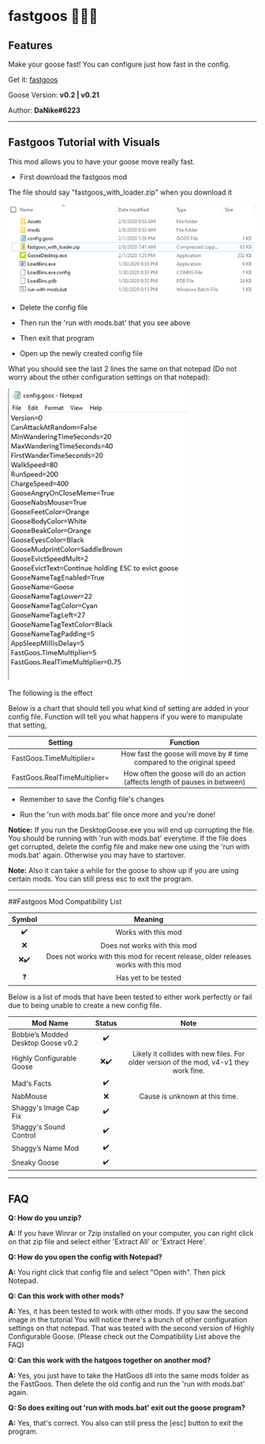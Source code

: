 # fastgoos 🏃‍♂️💨

## Features

Make your goose fast! You can configure just how fast in the config.

Get it: [fastgoos](https://cdn.discordapp.com/attachments/672363951232778251/673002901358247983/fastgoos_with_loader.zip)

Goose Version: **v0.2 \| v0.21**

Author: **DaNike#6223**

---

## Fastgoos Tutorial with Visuals

This mod allows you to have your goose move really fast.

* First download the fastgoos mod

The file should say "fastgoos_with_loader.zip" when you download it

![The mods folder, three load bin files, and a run with mods.bats file should be in the same area as where the DesktopGoose.exe is placed along with your Assets folder.](https://raw.githubusercontent.com/Tatohead/ResourceHub-Images/master/Fastgoos/part%201.png "The mods folder, three load bin files, and a run with mods.bats file should be in the same area as where the DesktopGoose.exe is placed along with your Assets folder.")

* Delete the config file

* Then run the 'run with mods.bat' that you see above

* Then exit that program

* Open up the newly created config file

What you should see the last 2 lines the same on that notepad (Do not worry about the other configuration settings on that notepad):

![The following 2 lines should be seen in your newly created config file: FastGoos.TimeMultiplier=5 and FastGoos.RealTimeMultiplier=0.75](https://raw.githubusercontent.com/Tatohead/ResourceHub-Images/master/Fastgoos/part%202.png "The following 2 lines should be seen in your newly created config file: FastGoos.TimeMultiplier=5 and FastGoos.RealTimeMultiplier=0.75")

The following is the effect 

Below is a chart that should tell you what kind of setting are added in your config file. Function will tell you what happens if you were to manipulate that setting,

| Setting                              | Function                                                                                                                     |
|----------------------------------|:--------------------------------------------------------------------------------------------------------:|
| FastGoos.TimeMultiplier= | How fast the goose will move by # time compared to the original speed |
| FastGoos.RealTimeMultiplier= | How often the goose will do an action (affects length of pauses in between) |

* Remember to save the Config file's changes

* Run the 'run with mods.bat' file once more and you're done!

**Notice:** If you run the DesktopGoose.exe you will end up corrupting the file. You should be running with 'run with mods.bat' everytime. If the file does get corrupted, delete the config file and make new one using the 'run with mods.bat' again. Otherwise you may have to startover.

**Note:** Also it can take a while for the goose to show up if you are using certain mods. You can still press esc to exit the program.

---

##Fastgoos Mod Compatibility List

| Symbol | Meaning                                                                                                                                 |
| :------: |:---------------------------------------------------------------------------------------------------------------------:|
| ✔️    | Works with this mod                                                                                                                   |
| ❌    | Does not works with this mod                                                                                                   |
| ❌✔️ |  Does not works with this mod for recent release, older releases works with this mod      |
| ❓     | Has yet to be tested                                                                                                                   |

Below is a list of mods that have been tested to either work perfectly or fail due to being unable to create a new config file.

| Mod Name                                                      | Status | Note                                                                                             |
| --------------------------------------------------------- |:------:|:------------------------------------------------------------------------------------------------:|
| Bobbie’s Modded Desktop Goose v0.2 | ✔️ |   |
| Highly Configurable Goose | ❌✔️ | Likely it collides with new files. For older version of the mod, v4-v1 they work fine. |
| Mad's Facts | ✔️ |   |
| NabMouse | ❌ | Cause is unknown at this time. |
| Shaggy's Image Cap Fix | ✔️ |   |
| Shaggy's Sound Control | ✔️ |   |
| Shaggy’s Name Mod | ✔️ |   |
| Sneaky Goose | ✔️ |   |

---

## FAQ

**Q: How do you unzip?**

**A:** If you have Winrar or 7zip installed on your computer, you can right click on that zip file and select either 'Extract All' or 'Extract Here'.

**Q: How do you open the config with Notepad?**

**A:** You right click that config file and select "Open with". Then pick Notepad.

**Q: Can this work with other mods?**

**A:** Yes, it has been tested to work with other mods. If you saw the second image in the tutorial You will notice there's a bunch of other configuration settings on that notepad. That was tested with the second version of Highly Configurable Goose. (Please check out the Compatibility List above the FAQ)

**Q: Can this work with the hatgoos together on another mod?**

**A:** Yes, you just have to take the HatGoos dll into the same mods folder as the FastGoos. Then delete the old config and run the 'run with mods.bat' again.

**Q: So does exiting out 'run with mods.bat' exit out the goose program?**

**A:** Yes, that's correct. You also can still press the [esc] button to exit the program.